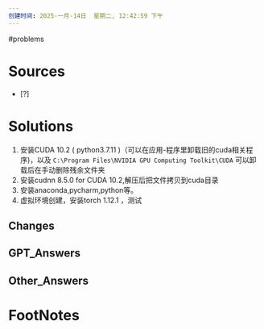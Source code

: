 ```yaml
---
创建时间: 2025-一月-14日  星期二, 12:42:59 下午
---
```

#problems 

# Sources

- [?] 


# Solutions
1. 安装CUDA 10.2 ( python3.7.11 )（可以在应用-程序里卸载旧的cuda相关程序)，以及 `C:\Program Files\NVIDIA GPU Computing Toolkit\CUDA` 可以卸载后在手动删除残余文件夹
2. 安装cudnn 8.5.0 for CUDA 10.2,解压后把文件拷贝到cuda目录
3. 安装anaconda,pycharm,python等。
4. 虚拟环境创建，安装torch 1.12.1 ，测试

## Changes


## GPT_Answers


## Other_Answers


# FootNotes
